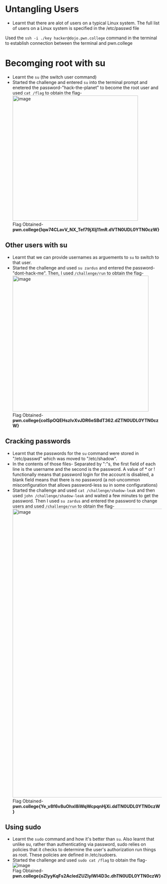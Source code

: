 # Untangling Users
- Learnt that there are alot of users on a typical Linux system. The full list of users on a Linux system is specified in the /etc/passwd file
    
Used the `ssh -i ./key hacker@dojo.pwn.college` command in the terminal to establish connection between the terminal and pwn.college
# Becomging root with su
- Learnt the `su` (the switch user command)
- Started the challenge and entered `su` into the terminal prompt and enetered the password-"hack-the-planet" to become the root user and used `cat /flag` to obtain the flag-  
  <img width="403" alt="image" src="https://github.com/user-attachments/assets/bb89b28e-8d90-4066-863d-c338fc5e4e31">  
  Flag Obtained- **pwn.college{Iqw74CLavV_NX_Tef79jXlj11mR.dVTN0UDL0YTN0czW}**
## Other users with su
- Learnt that we can provide usernames as arguements to `su` to switch to that user.
- Started the challenge and used `su zardus` and entered the password-"dont-hack-me". Then, I used `/challenge/run` to obtain the flag-  
  <img width="437" alt="image" src="https://github.com/user-attachments/assets/29d5ea44-ab26-4d4c-b916-57ee6e51c6d6">  
  Flag Obtained- **pwn.college{colSpOQEHszIvXvJDR6eSBdT362.dZTN0UDL0YTN0czW}**
## Cracking passwords
- Learnt that the passwords for the `su` command were stored in "/etc/passwd" which was moved to "/etc/shadow".
- In the contents of those files- Separated by ":"s, the first field of each line is the username and the second is the password.
 A value of * or ! functionally means that password login for the account is disabled,
  a blank field means that there is no password (a not-uncommon misconfiguration that allows password-less su in some configurations)
- Started the challenge and used `cat /challenge/shadow-leak` and then used `john /challenge/shadow-leak` and waited a few minutes to get the password.
  Then I used `su zardus` and entered the password to change users and used `/challenge/run` to obtain the flag-  
  <img width="929" alt="image" src="https://github.com/user-attachments/assets/cda28fe2-c68a-4b6e-94cb-cea22165092c">  
  Flag Obtained- **pwn.college{Ye_v8f6v8uOhxl8iWqWcpqnHjXi.ddTN0UDL0YTN0czW}**
## Using sudo
- Learnt the `sudo` command and how it's better than `su`. Also learnt that unlike su, rather than authenticating via password,
  sudo relies on policies that it checks to determine the user's authorization run things as root. These policies are defined in /etc/sudoers.
- Started the challenge and used `sudo cat /flag` to obtain the flag-  
  ![image](https://github.com/user-attachments/assets/f1fb0e0b-05c2-4834-9b9a-ff09445e1d72)  
  Flag Obtained- **pwn.college{oZIyyKqFs2AcIedZUZlyIWI4D3c.dhTN0UDL0YTN0czW}**

  


  

  
